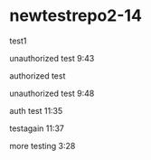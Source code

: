 # newtestrepo2-14

test1

unauthorized test 9:43

authorized test

unauthorized test 9:48

auth test 11:35

testagain 11:37

more testing 3:28
